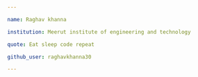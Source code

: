 ```yaml
---

name: Raghav khanna

institution: Meerut institute of engineering and technology

quote: Eat sleep code repeat

github_user: raghavkhanna30

---
```

